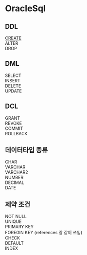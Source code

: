 # OracleSql
## DDL
[CREATE](https://github.com/2005Payne/DDL_CREATE)   
ALTER   
DROP   
## DML
SELECT   
INSERT   
DELETE   
UPDATE   
## DCL
GRANT   
REVOKE   
COMMIT   
ROLLBACK   
## 데이터타입 종류
CHAR   
VARCHAR   
VARCHAR2   
NUMBER   
DECIMAL   
DATE   
## 제약 조건
NOT NULL   
UNIQUE   
PRIMARY KEY   
FOREGIN KEY (references 랑 같이 쓰임)   
CHECK   
DEFAULT   
INDEX   
